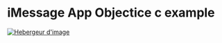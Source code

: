# iMessage App Objectice c example

<a target="_blank" href="http://www.hostingpics.net" title="Hebergeur d'image"><img src="http://img4.hostingpics.net/pics/251689SimulatorScreenShot23Nov2016100428.png" border="0" alt="Hebergeur d'image" /></a>
